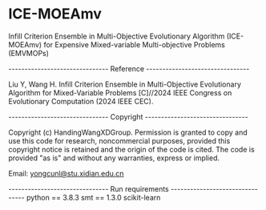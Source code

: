 # ICE-MOEAmv
 Infill Criterion Ensemble in Multi-Objective Evolutionary Algorithm (ICE-MOEAmv) for Expensive Mixed-variable Multi-objective Problems (EMVMOPs)

------------------------------- Reference --------------------------------

Liu Y, Wang H. Infill Criterion Ensemble in Multi-Objective Evolutionary Algorithm for Mixed-Variable Problems [C]//2024 IEEE Congress on Evolutionary Computation (2024 IEEE CEC).

------------------------------- Copyright --------------------------------

Copyright (c) HandingWangXDGroup. Permission is granted to copy and use this code for research, noncommercial purposes, provided this copyright notice is retained and the origin of the code is cited. The code is provided "as is" and without any warranties, express or implied.

Email: yongcunl@stu.xidian.edu.cn

------------------------------- Run requirements --------------------------------
python == 3.8.3
smt == 1.3.0
scikit-learn

